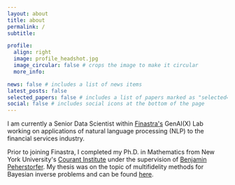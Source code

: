 ```yaml
---
layout: about
title: about
permalink: /
subtitle:

profile:
  align: right
  image: profile_headshot.jpg
  image_circular: false # crops the image to make it circular
  more_info:

news: false # includes a list of news items
latest_posts: false
selected_papers: false # includes a list of papers marked as "selected={true}"
social: false # includes social icons at the bottom of the page
---
```


I am currently a Senior Data Scientist within [Finastra's](https://www.finastra.com) GenAI(X) Lab working on applications of natural language processing (NLP) to the financial services industry.

Prior to joining Finastra, I completed my Ph.D. in Mathematics from New York University's [Courant Institute](https://cims.nyu.edu/dynamic/) under the supervision of [Benjamin Peherstorfer](https://cims.nyu.edu/~pehersto/).  My thesis was on the topic of multifidelity methods for Bayesian inverse problems and can be found [here](https://www.proquest.com/docview/2781124234).